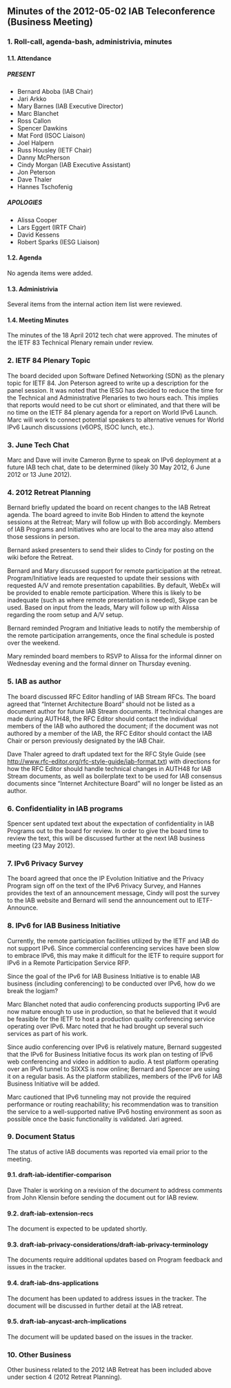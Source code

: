 
Minutes of the 2012-05-02 IAB Teleconference (Business Meeting)
---------------------------------------------------------------


### 1. Roll-call, agenda-bash, administrivia, minutes


#### 1.1. Attendance


##### PRESENT


* Bernard Aboba (IAB Chair)
* Jari Arkko
* Mary Barnes (IAB Executive Director)
* Marc Blanchet
* Ross Callon
* Spencer Dawkins
* Mat Ford (ISOC Liaison)
* Joel Halpern
* Russ Housley (IETF Chair)
* Danny McPherson
* Cindy Morgan (IAB Executive Assistant)
* Jon Peterson
* Dave Thaler
* Hannes Tschofenig


##### APOLOGIES


* Alissa Cooper
* Lars Eggert (IRTF Chair)
* David Kessens
* Robert Sparks (IESG Liaison)


#### 1.2. Agenda


No agenda items were added.


#### 1.3. Administrivia


Several items from the internal action item list were reviewed.


#### 1.4. Meeting Minutes


The minutes of the 18 April 2012 tech chat were approved. The minutes of the IETF 83 Technical Plenary remain under review.


### 2. IETF 84 Plenary Topic


The board decided upon Software Defined Networking (SDN) as the plenary topic for IETF 84. Jon Peterson agreed to write up a description for the panel session. It was noted that the IESG has decided to reduce the time for the Technical and Administrative Plenaries to two hours each. This implies that reports would need to be cut short or eliminated, and that there will be no time on the IETF 84 plenary agenda for a report on World IPv6 Launch. Marc will work to connect potential speakers to alternative venues for World IPv6 Launch discussions (v6OPS, ISOC lunch, etc.).


### 3. June Tech Chat


Marc and Dave will invite Cameron Byrne to speak on IPv6 deployment at a future IAB tech chat, date to be determined (likely 30 May 2012, 6 June 2012 or 13 June 2012).


### 4. 2012 Retreat Planning


Bernard briefly updated the board on recent changes to the IAB Retreat agenda. The board agreed to invite Bob Hinden to attend the keynote sessions at the Retreat; Mary will follow up with Bob accordingly. Members of IAB Programs and Initiatives who are local to the area may also attend those sessions in person.


Bernard asked presenters to send their slides to Cindy for posting on the wiki before the Retreat.


Bernard and Mary discussed support for remote participation at the retreat. Program/Initiative leads are requested to update their sessions with requested A/V and remote presentation capabilities. By default, WebEx will be provided to enable remote participation. Where this is likely to be inadequate (such as where remote presentation is needed), Skype can be used. Based on input from the leads, Mary will follow up with Alissa regarding the room setup and A/V setup.


Bernard reminded Program and Initiative leads to notify the membership of the remote participation arrangements, once the final schedule is posted over the weekend.


Mary reminded board members to RSVP to Alissa for the informal dinner on Wednesday evening and the formal dinner on Thursday evening.


### 5. IAB as author


The board discussed RFC Editor handling of IAB Stream RFCs. The board agreed that “Internet Architecture Board” should not be listed as a document author for future IAB Stream documents. If technical changes are made during AUTH48, the RFC Editor should contact the individual members of the IAB who authored the document; if the document was not authored by a member of the IAB, the RFC Editor should contact the IAB Chair or person previously designated by the IAB Chair.


Dave Thaler agreed to draft updated text for the RFC Style Guide (see <http://www.rfc-editor.org/rfc-style-guide/iab-format.txt>) with directions for how the RFC Editor should handle technical changes in AUTH48 for IAB Stream documents, as well as boilerplate text to be used for IAB consensus documents since “Internet Architecture Board” will no longer be listed as an author.


### 6. Confidentiality in IAB programs


Spencer sent updated text about the expectation of confidentiality in IAB Programs out to the board for review. In order to give the board time to review the text, this will be discussed further at the next IAB business meeting (23 May 2012).


### 7. IPv6 Privacy Survey


The board agreed that once the IP Evolution Initiative and the Privacy Program sign off on the text of the IPv6 Privacy Survey, and Hannes provides the text of an announcement message, Cindy will post the survey to the IAB website and Bernard will send the announcement out to IETF-Announce.


### 8. IPv6 for IAB Business Initiative


Currently, the remote participation facilities utilized by the IETF and IAB do not support IPv6. Since commercial conferencing services have been slow to embrace IPv6, this may make it difficult for the IETF to require support for IPv6 in a Remote Participation Service RFP.


Since the goal of the IPv6 for IAB Business Initiative is to enable IAB business (including conferencing) to be conducted over IPv6, how do we break the logjam?


Marc Blanchet noted that audio conferencing products supporting IPv6 are now mature enough to use in production, so that he believed that it would be feasible for the IETF to host a production quality conferencing service operating over IPv6. Marc noted that he had brought up several such services as part of his work.


Since audio conferencing over IPv6 is relatively mature, Bernard suggested that the IPv6 for Business Initiative focus its work plan on testing of IPv6 web conferencing and video in addition to audio. A test platform operating over an IPv6 tunnel to SIXXS is now online; Bernard and Spencer are using it on a regular basis. As the platform stabilizes, members of the IPv6 for IAB Business Initiative will be added.


Marc cautioned that IPv6 tunneling may not provide the required performance or routing reachability; his recommendation was to transition the service to a well-supported native IPv6 hosting environment as soon as possible once the basic functionality is validated. Jari agreed.


### 9. Document Status


The status of active IAB documents was reported via email prior to the meeting.


#### 9.1. draft-iab-identifier-comparison


Dave Thaler is working on a revision of the document to address comments from John Klensin before sending the document out for IAB review.


#### 9.2. draft-iab-extension-recs


The document is expected to be updated shortly.


#### 9.3. draft-iab-privacy-considerations/draft-iab-privacy-terminology


The documents require additional updates based on Program feedback and issues in the tracker.


#### 9.4. draft-iab-dns-applications


The document has been updated to address issues in the tracker. The document will be discussed in further detail at the IAB retreat.


#### 9.5. draft-iab-anycast-arch-implications


The document will be updated based on the issues in the tracker.


### 10. Other Business


Other business related to the 2012 IAB Retreat has been included above under section 4 (2012 Retreat Planning).


